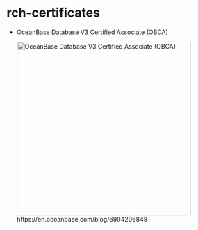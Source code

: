 # rch-certificates

- OceanBase Database V3 Certified Associate (OBCA)
  
  <img src="https://github.com/user-attachments/assets/c0fba5b0-33bb-4283-a91b-78933c370ed6" alt="OceanBase Database V3 Certified Associate (OBCA)" width="400"/>
  https://en.oceanbase.com/blog/6904206848
